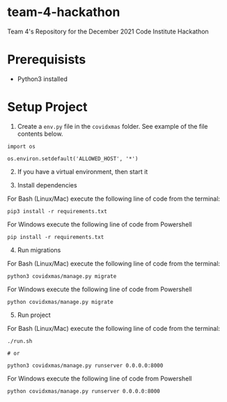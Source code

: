 # team-4-hackathon
Team 4's Repository for the December 2021 Code Institute Hackathon

# Prerequisists
- Python3 installed

# Setup Project

1. Create a `env.py` file in the `covidxmas` folder. See example of the file contents below.

```
import os

os.environ.setdefault('ALLOWED_HOST', '*')

```

2. If you have a virtual environment, then start it

3. Install dependencies

For Bash (Linux/Mac) execute the following line of code from the terminal:

```
pip3 install -r requirements.txt

```

For Windows execute the following line of code from Powershell

```
pip install -r requirements.txt
```

4. Run migrations

For Bash (Linux/Mac) execute the following line of code from the terminal:

```
python3 covidxmas/manage.py migrate

```

For Windows execute the following line of code from Powershell

```
python covidxmas/manage.py migrate
```

5. Run project

For Bash (Linux/Mac) execute the following line of code from the terminal:

```
./run.sh

# or 

python3 covidxmas/manage.py runserver 0.0.0.0:8000

```

For Windows execute the following line of code from Powershell

```
python covidxmas/manage.py runserver 0.0.0.0:8000
```

